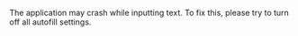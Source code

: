 The application may crash while inputting text. To fix this, please try to turn off all autofill settings.
